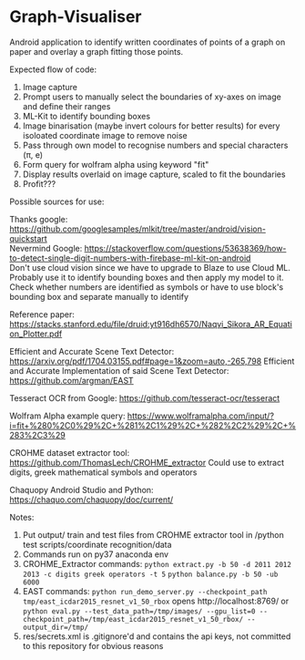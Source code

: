 # Graph-Visualiser
Android application to identify written coordinates of points of a graph on paper and overlay a graph fitting those points. 

Expected flow of code:

1. Image capture
2. Prompt users to manually select the boundaries of xy-axes on image and define their ranges
3. ML-Kit to identify bounding boxes
4. Image binarisation (maybe invert colours for better results) for every isoloated coordinate image to remove noise
5. Pass through own model to recognise numbers and special characters (π, e)
6. Form query for wolfram alpha using keyword "fit"
7. Display results overlaid on image capture, scaled to fit the boundaries
8. Profit???

Possible sources for use:

Thanks google: https://github.com/googlesamples/mlkit/tree/master/android/vision-quickstart  
Nevermind Google: https://stackoverflow.com/questions/53638369/how-to-detect-single-digit-numbers-with-firebase-ml-kit-on-android  
Don't use cloud vision since we have to upgrade to Blaze to use Cloud ML.  
Probably use it to identify bounding boxes and then apply my model to it. Check whether numbers are identified as symbols or have to use block's bounding box and separate manually to identify

Reference paper: https://stacks.stanford.edu/file/druid:yt916dh6570/Naqvi_Sikora_AR_Equation_Plotter.pdf 

Efficient and Accurate Scene Text Detector: https://arxiv.org/pdf/1704.03155.pdf#page=1&zoom=auto,-265,798 
Efficient and Accurate Implementation of said Scene Text Detector: https://github.com/argman/EAST 

Tesseract OCR from Google: https://github.com/tesseract-ocr/tesseract 

Wolfram Alpha example query: https://www.wolframalpha.com/input/?i=fit+%280%2C0%29%2C+%281%2C1%29%2C+%282%2C2%29%2C+%283%2C3%29 

CROHME dataset extractor tool: https://github.com/ThomasLech/CROHME_extractor Could use to extract digits, greek mathematical symbols and operators 

Chaquopy Android Studio and Python: https://chaquo.com/chaquopy/doc/current/ 

Notes:
1. Put output/ train and test files from CROHME extractor tool in /python test scripts/coordinate recognition/data
2. Commands run on py37 anaconda env
3. CROHME_Extractor commands:
`python extract.py -b 50 -d 2011 2012 2013 -c digits greek operators -t 5`
`python balance.py -b 50 -ub 6000`
4. EAST commands: `python run_demo_server.py --checkpoint_path tmp/east_icdar2015_resnet_v1_50_rbox` opens http://localhost:8769/ or `python eval.py --test_data_path=/tmp/images/ --gpu_list=0 --checkpoint_path=/tmp/east_icdar2015_resnet_v1_50_rbox/ --output_dir=/tmp/`
 5. res/secrets.xml is .gitignore'd and contains the api keys, not committed to this repository for obvious reasons
